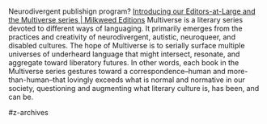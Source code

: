 # 
Neurodivergent publishign program? 
[Introducing our Editors-at-Large and the Multiverse series | Milkweed Editions](https://milkweed.org/blog/introducing-our-editors-at-large-and-the-multiverse-series)
Multiverse is a literary series devoted to different ways of languaging. It primarily emerges from the practices and creativity of neurodivergent, autistic, neuroqueer, and disabled cultures. The hope of Multiverse is to serially surface multiple universes of underheard language that might intersect, resonate, and aggregate toward liberatory futures. In other words, each book in the Multiverse series gestures toward a correspondence–human and more-than-human–that lovingly exceeds what is normal and normative in our society, questioning and augmenting what literary culture is, has been, and can be. 

#z-archives